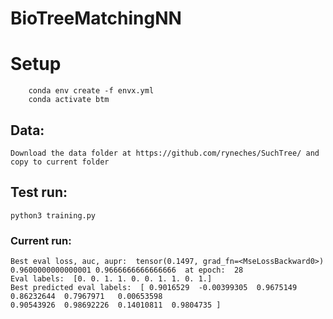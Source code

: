# BioTreeMatchingNN

# Setup

```shell
    conda env create -f envx.yml
    conda activate btm
```
## Data:

    Download the data folder at https://github.com/ryneches/SuchTree/ and copy to current folder

## Test run:

    python3 training.py

### Current run:
    Best eval loss, auc, aupr:  tensor(0.1497, grad_fn=<MseLossBackward0>) 0.9600000000000001 0.9666666666666666  at epoch:  28
    Eval labels:  [0. 0. 1. 1. 0. 0. 1. 1. 0. 1.]
    Best predicted eval labels:  [ 0.9016529  -0.00399305  0.9675149   0.86232644  0.7967971   0.00653598
    0.90543926  0.98692226  0.14010811  0.9804735 ]